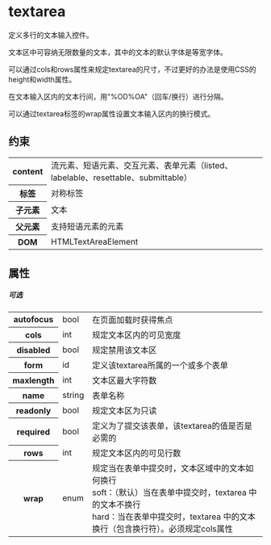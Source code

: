 # textarea

定义多行的文本输入控件。

文本区中可容纳无限数量的文本，其中的文本的默认字体是等宽字体。

可以通过cols和rows属性来规定textarea的尺寸，不过更好的办法是使用CSS的height和width属性。

在文本输入区内的文本行间，用"%OD%OA"（回车/换行）进行分隔。

可以通过textarea标签的wrap属性设置文本输入区内的换行模式。

## 约束

<table>
<tr>
    <th>content</th>
    <td>流元素、短语元素、交互元素、表单元素（listed、labelable、resettable、submittable）</td>
</tr>
<tr>
    <th>标签</th>
    <td>对称标签</td>
</tr>
<tr>
    <th>子元素</th>
    <td>文本</td>
</tr>
<tr>
    <th>父元素</th>
    <td>支持短语元素的元素</td>
</tr>
<tr>
    <th>DOM</th>
    <td>HTMLTextAreaElement</td>
</tr>
</table>

## 属性

##### 可选

<table>
	<tr>
		<th>autofocus</th>
		<td>bool</td>
		<td>在页面加载时获得焦点</td>
	</tr>
    <tr>
		<th>cols</th>
		<td>int</td>
		<td>规定文本区内的可见宽度</td>
	</tr>
	<tr>
		<th>disabled</th>
		<td>bool</td>
		<td>规定禁用该文本区</td>
	</tr>
	<tr>
		<th>form</th>
		<td>id</td>
		<td>定义该textarea所属的一个或多个表单</td>
	</tr>
	<tr>
		<th>maxlength</th>
		<td>int</td>
		<td>文本区最大字符数</td>
	</tr>
	<tr>
		<th>name</th>
		<td>string</td>
		<td>表单名称</td>
	</tr>
	<tr>
		<th>readonly</th>
		<td>bool</td>
		<td>规定文本区为只读</td>
	</tr>
	<tr>
		<th>required</th>
		<td>bool</td>
		<td>定义为了提交该表单，该textarea的值是否是必需的</td>
	</tr>
	<tr>
		<th>rows</th>
		<td>int</td>
		<td>规定文本区内的可见行数</td>
	</tr>
	<tr>
		<th>wrap</th>
		<td>enum</td>
		<td>规定当在表单中提交时，文本区域中的文本如何换行
		<br/>soft：（默认）当在表单中提交时，textarea 中的文本不换行
		<br/>hard：当在表单中提交时，textarea 中的文本换行（包含换行符）。必须规定cols属性
		</td>
	</tr>
</table>
